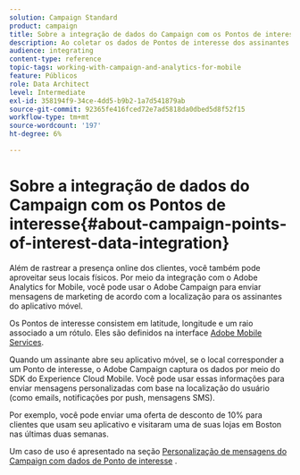 ```yaml
---
solution: Campaign Standard
product: campaign
title: Sobre a integração de dados do Campaign com os Pontos de interesse
description: Ao coletar os dados de Pontos de interesse dos assinantes do aplicativo móvel, envie mensagens de marketing de acordo com a localização para seus assinantes por meio da integração no Adobe Campaign.
audience: integrating
content-type: reference
topic-tags: working-with-campaign-and-analytics-for-mobile
feature: Públicos
role: Data Architect
level: Intermediate
exl-id: 358194f9-34ce-4dd5-b9b2-1a7d541879ab
source-git-commit: 92365fe416fced72e7ad5818da0dbed5d8f52f15
workflow-type: tm+mt
source-wordcount: '197'
ht-degree: 6%

---
```


# Sobre a integração de dados do Campaign com os Pontos de interesse{#about-campaign-points-of-interest-data-integration}

Além de rastrear a presença online dos clientes, você também pode aproveitar seus locais físicos. Por meio da integração com o Adobe Analytics for Mobile, você pode usar o Adobe Campaign para enviar mensagens de marketing de acordo com a localização para os assinantes do aplicativo móvel.

Os Pontos de interesse consistem em latitude, longitude e um raio associado a um rótulo. Eles são definidos na interface [Adobe Mobile Services](https://experienceleague.adobe.com/docs/mobile-services/using/home.html).

Quando um assinante abre seu aplicativo móvel, se o local corresponder a um Ponto de interesse, o Adobe Campaign captura os dados por meio do SDK do Experience Cloud Mobile. Você pode usar essas informações para enviar mensagens personalizadas com base na localização do usuário (como emails, notificações por push, mensagens SMS).

Por exemplo, você pode enviar uma oferta de desconto de 10% para clientes que usam seu aplicativo e visitaram uma de suas lojas em Boston nas últimas duas semanas.

Um caso de uso é apresentado na seção [Personalização de mensagens do Campaign com dados de Ponto de interesse](../../integrating/using/personalizing-campaign-messages-with-point-of-interest-data.md) .
